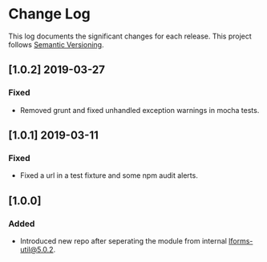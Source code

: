 # Change Log

This log documents the significant changes for each release.
This project follows [Semantic Versioning](http://semver.org/).

## [1.0.2] 2019-03-27
### Fixed 
- Removed grunt and fixed unhandled exception warnings in mocha tests.

## [1.0.1] 2019-03-11
### Fixed 
- Fixed a url in a test fixture and some npm audit alerts.

## [1.0.0]
### Added
- Introduced new repo after seperating the module from internal lforms-util@5.0.2.
